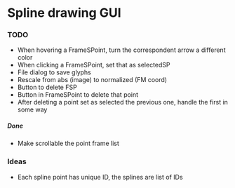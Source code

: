 # Spline drawing GUI

### TODO

* When hovering a FrameSPoint, turn the correspondent arrow a different color
* When clicking a FrameSPoint, set that as selectedSP
* File dialog to save glyphs
* Rescale from abs (image) to normalized (FM coord)
* Button to delete FSP
* Button in FrameSPoint to delete that point
* After deleting a point set as selected the previous one, handle the first in some way

##### Done

* Make scrollable the point frame list

### Ideas

* Each spline point has unique ID, the splines are list of IDs
